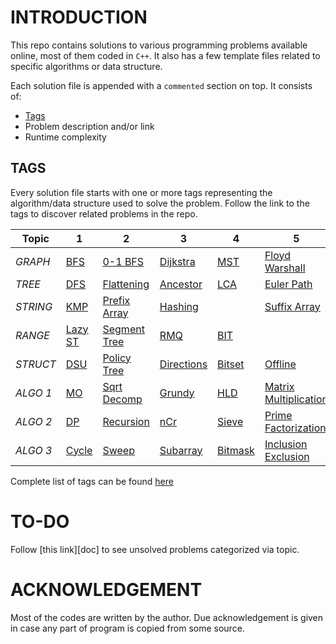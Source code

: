# INTRODUCTION

This repo contains solutions to various programming problems available online, most of them coded in `C++`.
It also has a few template files related to specific algorithms or data structure.

Each solution file is appended with a `commented` section on top. It consists of:
- [Tags](#tags)
- Problem description and/or link
- Runtime complexity

## TAGS

Every solution file starts with one or more tags representing the algorithm/data structure used to solve the problem. Follow the link to the tags to discover related problems in the repo.

| Topic    | 1                                                         | 2                                                                      | 3                                                                 | 4                                                            | 5                                                                                       | 6                                                      |
|----------|-----------------------------------------------------------|------------------------------------------------------------------------|-------------------------------------------------------------------|--------------------------------------------------------------|-----------------------------------------------------------------------------------------|--------------------------------------------------------|
| *GRAPH*  | [BFS](https://github.com/kaushal02/CP/search?q=_bfs)      | [0-1 BFS](https://github.com/kaushal02/CP/search?q=_01bfs)             | [Dijkstra](https://github.com/kaushal02/CP/search?q=_dij)         | [MST](https://github.com/kaushal02/CP/search?q=_MST)         | [Floyd Warshall](https://github.com/kaushal02/CP/search?q=_floyd_warshall)              |                                                        |
| *TREE*   | [DFS](https://github.com/kaushal02/CP/search?q=_dfs)      | [Flattening](https://github.com/kaushal02/CP/search?q=_tree_flatten)   | [Ancestor](https://github.com/kaushal02/CP/search?q=_ancestor)    | [LCA](https://github.com/kaushal02/CP/search?q=_LCA)         | [Euler Path](https://github.com/kaushal02/CP/search?q=_euler_path)                      | [Trie](https://github.com/kaushal02/CP/search?q=_trie) |
| *STRING* | [KMP](https://github.com/kaushal02/CP/search?q=_kmp)      | [Prefix Array](https://github.com/kaushal02/CP/search?q=_prefix_array) | [Hashing](https://github.com/kaushal02/CP/search?q=_hashing)      |                                                              | [Suffix Array](https://github.com/kaushal02/CP/search?q=_suffix_array)                  |                                                        |
| *RANGE*  | [Lazy ST](https://github.com/kaushal02/CP/search?q=_lazy) | [Segment Tree](https://github.com/kaushal02/CP/search?q=_segment_tree) | [RMQ](https://github.com/kaushal02/CP/search?q=_RMQ)              | [BIT](https://github.com/kaushal02/CP/search?q=_BIT)         |                                                                                         |                                                        |
| *STRUCT* | [DSU](https://github.com/kaushal02/CP/search?q=_DSU)      | [Policy Tree](https://github.com/kaushal02/CP/search?q=_policy_tree)   | [Directions](https://github.com/kaushal02/CP/search?q=_direction) | [Bitset](https://github.com/kaushal02/CP/search?q=_bitset)   | [Offline](https://github.com/kaushal02/CP/search?q=_offline)                            |                                                        |
| *ALGO 1* | [MO](https://github.com/kaushal02/CP/search?q=_MO)        | [Sqrt Decomp](https://github.com/kaushal02/CP/search?q=_sqrt_decomp)   | [Grundy](https://github.com/kaushal02/CP/search?q=_grundy)        | [HLD](https://github.com/kaushal02/CP/search?q=_HLD)         | [Matrix Multiplication](https://github.com/kaushal02/CP/search?q=_fast_matrix_multiply) | [FFT](https://github.com/kaushal02/CP/search?q=_FFT)   |
| *ALGO 2* | [DP](https://github.com/kaushal02/CP/search?q=_DP)        | [Recursion](https://github.com/kaushal02/CP/search?q=_recursion)       | [nCr](https://github.com/kaushal02/CP/search?q=_nCr)              | [Sieve](https://github.com/kaushal02/CP/search?q=_sieve)     | [Prime Factorization](https://github.com/kaushal02/CP/search?q=_prime_factorize)        |                                                        |
| *ALGO 3* | [Cycle](https://github.com/kaushal02/CP/search?q=_cycle)  | [Sweep](https://github.com/kaushal02/CP/search?q=_sweep)               | [Subarray](https://github.com/kaushal02/CP/search?q=_subarray)    | [Bitmask](https://github.com/kaushal02/CP/search?q=_bitmask) | [Inclusion Exclusion](https://github.com/kaushal02/CP/search?q=_inclusion_exclusion)    |                                                        |

Complete list of tags can be found [here][all tags]

# TO-DO

Follow [this link][doc] to see unsolved problems categorized via topic.

# ACKNOWLEDGEMENT

Most of the codes are written by the author. Due acknowledgement is given in case any part of program is copied from some source.

[all tags]: https://github.com/kaushal02/CP/.github/tags.md
[gdoc]: https://docs.google.com/document/d/1dRpAoT59YyC0inJkl2cSl7NYBZeM1Au_rk-qFPgdMpw/edit?usp=sharing